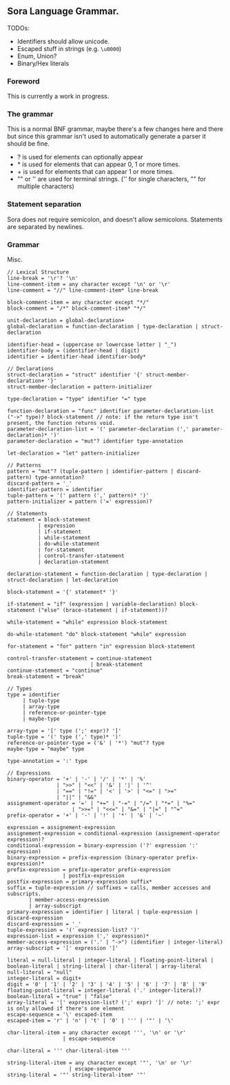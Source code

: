 ## Sora Language Grammar.

TODOs: 
 - Identifiers should allow unicode.
 - Escaped stuff in strings (e.g. `\u0000`)
 - Enum, Union?
 - Binary/Hex literals

### Foreword
This is currently a work in progress. 

### The grammar

This is a normal BNF grammar, maybe there's a few changes here and there but since this grammar isn't used to automatically generate a parser it should be fine.
 - ? is used for elements can optionally appear
 - \* is used for elements that can appear 0, 1 or more times.
 - \+ is used for elements that can appear 1 or more times.
 - "" or '' are used for terminal strings. ('' for single characters, "" for multiple characters)

### Statement separation
Sora does not require semicolon, and doesn't allow semicolons. Statements are separated by newlines.

### Grammar

Misc.
```
// Lexical Structure
line-break = '\r'? '\n'
line-comment-item = any character except '\n' or '\r'
line-comment = "//" line-comment-item* line-break

block-comment-item = any character except "*/"
block-comment = "/*" block-comment-item* "*/"

unit-declaration = global-declaration+
global-declaration = function-declaration | type-declaration | struct-declaration

identifier-head = (uppercase or lowercase letter | "_")
identifier-body = (identifier-head | digit)
identifier = identifier-head identifier-body*

// Declarations
struct-declaration = "struct" identifier '{' struct-member-declaration+ '}'
struct-member-declaration = pattern-initializer

type-declaration = "type" identifier "=" type

function-declaration = "func" identifier parameter-declaration-list ("->" type)? block-statement // note: if the return type isn't present, the function returns void.
parameter-declaration-list = '(' parameter-declaration (',' parameter-declaration)* ')'
parameter-declaration = "mut"? identifier type-annotation

let-declaration = "let" pattern-initializer

// Patterns
pattern = "mut"? (tuple-pattern | identifier-pattern | discard-pattern) type-annotation?
discard-pattern = '_'
identifier-pattern = identifier
tuple-pattern = '(' pattern (',' pattern)* ')'
pattern-initializer = pattern ('=' expression)?

// Statements 
statement = block-statement
          | expression
          | if-statement
          | while-statement
          | do-while-statement
          | for-statement
          | control-transfer-statement
          | declaration-statement
          
declaration-statement = function-declaration | type-declaration | struct-declaration | let-declaration

block-statement = '{' statement* '}'

if-statement = "if" (expression | variable-declaration) block-statement ("else" (brace-statement | if-statement))?

while-statement = "while" expression block-statement

do-while-statement "do" block-statement "while" expression

for-statement = "for" pattern "in" expression block-statement

control-transfer-statement = continue-statement 
                           | break-statement
continue-statement = "continue"
break-statement = "break"

// Types
type = identifier
     | tuple-type
     | array-type
     | reference-or-pointer-type
     | maybe-type 
 
array-type = '[' type (';' expr)? ']'
tuple-type = '(' type (',' type)* ')'
reference-or-pointer-type = ('&' | '*') "mut"? type
maybe-type = "maybe" type

type-annotation = ':' type

// Expressions
binary-operator = '+' | '-' | '/' | '*' | '%'
                | ">>" | "<<" | '&' | '|' | '^' 
                | "==" | "!=" | '<' | '>' | "<=" | ">="
                | "||" | "&&"
assignement-operator = '=' | "+=" | "-=" | "/=" | "*=" | "%="
                     | ">>=" | "<<=" | "&=" | "|=" | "^=" 
prefix-operator = '+' | '-' | '!' | '*' | '&' | '~'

expression = assignement-expression
assignement-expression = conditional-expression (assignement-operator expression)?
conditional-expression = binary-expression ('?' expression ':' expression)
binary-expression = prefix-expression (binary-operator prefix-expression)*
prefix-expression = prefix-operator prefix-expression
                  | postfix-expression
postfix-expression = primary-expression suffix* 
suffix = tuple-expression // suffixes = calls, member accesses and subscripts.
       | member-access-expression
       | array-subscript
primary-expression = identifier | literal | tuple-expression | discard-expression
discard-expression = '_'
tuple-expression = '(' expression-list? ')'
expression-list = expression (',' expression)*
member-access-expression = ('.' | "->") (identifier | integer-literal)
array-subscript = '[' expression ']'

literal = null-literal | integer-literal | floating-point-literal | boolean-literal | string-literal | char-literal | array-literal
null-literal = "null"
integer-literal = digit+
digit = '0' | '1' | '2' | '3' | '4' | '5' | '6' | '7' | '8' | '9'
floating-point-literal = integer-literal ('.' integer-literal)?
boolean-literal = "true" | "false"
array-literal = '[' expression-list? (';' expr) ']' // note: ';' expr is only allowed if there's one element
escape-sequence = '\' escaped-item
escaped-item = 'r' | 'n' | 't' | '0' | ''' | '"' | '\'

char-literal-item = any character except ''', '\n' or '\r'
                  | escape-sequence

char-literal = ''' char-literal-item '''

string-literal-item = any character except '"', '\n' or '\r'
                    | escape-sequence
string-literal = '"' string-literal-item* '"'
```
